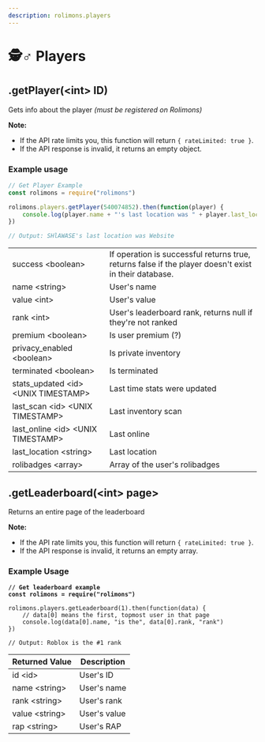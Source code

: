 ```yaml
---
description: rolimons.players
---
```


# 🕵♂ Players

## .getPlayer(\<int> ID)

Gets info about the player _(must be registered on Rolimons)_

**Note:**
- If the API rate limits you, this function will return `{ rateLimited: true }`.
- If the API response is invalid, it returns an empty object.

### Example usage

```javascript
// Get Player Example
const rolimons = require("rolimons")

rolimons.players.getPlayer(540074852).then(function(player) {
    console.log(player.name + "'s last location was " + player.last_location)
})

// Output: SHlAWASE's last location was Website
```

|                                        |                                                                                                       |
| -------------------------------------- | ----------------------------------------------------------------------------------------------------- |
| success \<boolean>                     | If operation is successful returns true, returns false if the player doesn't exist in their database. |
| name \<string>                         | User's name                                                                                           |
| value \<int>                           | User's value                                                                                          |
| rank \<int>                            | User's leaderboard rank, returns null if they're not ranked                                           |
| premium \<boolean>                     | Is user premium (?)                                                                                   |
| privacy\_enabled \<boolean>            | Is private inventory                                                                                  |
| terminated \<boolean>                  | Is terminated                                                                                         |
| stats\_updated \<id> \<UNIX TIMESTAMP> | Last time stats were updated                                                                          |
| last\_scan \<id> \<UNIX TIMESTAMP>     | Last inventory scan                                                                                   |
| last\_online \<id> \<UNIX TIMESTAMP>   | Last online                                                                                           |
| last\_location \<string>               | Last location                                                                                         |
| rolibadges \<array>                    | Array of the user's rolibadges                                                                        |

## .getLeaderboard(\<int> page>

Returns an entire page of the leaderboard

**Note:**
- If the API rate limits you, this function will return `{ rateLimited: true }`.
- If the API response is invalid, it returns an empty array.

### Example Usage

<pre class="language-javascript"><code class="lang-javascript"><strong>// Get leaderboard example
</strong><strong>const rolimons = require("rolimons")
</strong>
rolimons.players.getLeaderboard(1).then(function(data) {
    // data[0] means the first, topmost user in that page
    console.log(data[0].name, "is the", data[0].rank, "rank")
})

// Output: Roblox is the #1 rank
</code></pre>

| Returned Value  | Description  |
| --------------- | ------------ |
| id \<id>        | User's ID    |
| name \<string>  | User's name  |
| rank \<string>  | User's rank  |
| value \<string> | User's value |
| rap \<string>   | User's RAP   |
